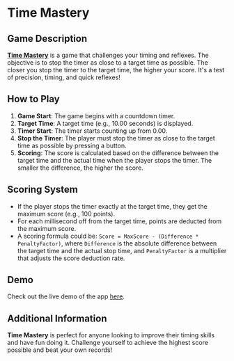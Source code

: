 # Time Mastery

## Game Description

**[Time Mastery](https://kumaranil3921.github.io/Time-Mastery-Game/)** is a game that challenges your timing and reflexes. The objective is to stop the timer as close to a target time as possible. The closer you stop the timer to the target time, the higher your score. It's a test of precision, timing, and quick reflexes!

## How to Play

1. **Game Start**: The game begins with a countdown timer.
2. **Target Time**: A target time (e.g., 10.00 seconds) is displayed.
3. **Timer Start**: The timer starts counting up from 0.00.
4. **Stop the Timer**: The player must stop the timer as close to the target time as possible by pressing a button.
5. **Scoring**: The score is calculated based on the difference between the target time and the actual time when the player stops the timer. The smaller the difference, the higher the score.

## Scoring System

- If the player stops the timer exactly at the target time, they get the maximum score (e.g., 100 points).
- For each millisecond off from the target time, points are deducted from the maximum score.
- A scoring formula could be: `Score = MaxScore - (Difference * PenaltyFactor)`, where `Difference` is the absolute difference between the target time and the actual stop time, and `PenaltyFactor` is a multiplier that adjusts the score deduction rate.

## Demo

Check out the live demo of the app [here](https://kumaranil3921.github.io/Time-Mastery-Game/).

## Additional Information

**Time Mastery** is perfect for anyone looking to improve their timing skills and have fun doing it. Challenge yourself to achieve the highest score possible and beat your own records!
